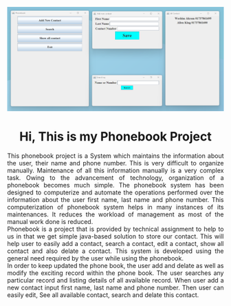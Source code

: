 ![logo](https://github.com/AlienWashim/Phonebook-Project-Using-java/blob/e2b3fadde3e40a1806ecf97296e5ec4b3546ba4f/overview%20of%20phonebook.png)
<h1 align="center">Hi, This is my Phonebook Project</h1>
<p style="text-align: justify;">This phonebook project is a System which maintains the information about the user, their name and phone number. This is very difficult to organize manually. Maintenance of all this information manually is a very complex task. Owing to the advancement of technology, organization of a phonebook becomes much simple. The phonebook system has been designed to computerize and automate the operations performed over the information about the user first name, last name and phone number. This computerization of phonebook system helps in many instances of its maintenances. It reduces the workload of management as most of the manual work done is reduced.
<be><br>Phonebook is a project that is provided by technical assignment to help to us in that we get simple java-based solution to store our contact. This will help user to easily add a contact, search a contact, edit a contact, show all contact and also delate a contact. This system is developed using the general need required by the user while using the phonebook.
<be><br>In order to keep updated the phone book, the user add and delate as well as modify the exciting record within the phone book. The user searches any particular record and listing details of all available record. When user add a new contact input first name, last name and phone number. Then user can easily edit, See all available contact, search and delate this contact.
</p>
